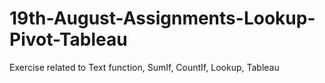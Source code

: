 # 19th-August-Assignments-Lookup-Pivot-Tableau
Exercise related to Text function, SumIf, CountIf, Lookup, Tableau
